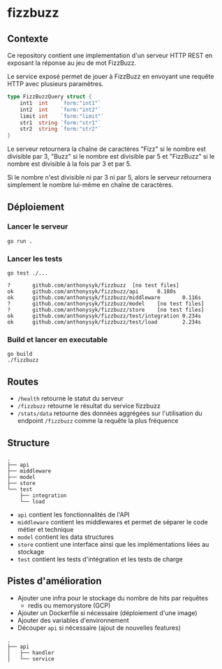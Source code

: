 # fizzbuzz

## Contexte
Ce repository contient une implementation d'un serveur HTTP REST en exposant la réponse au jeu de mot FizzBuzz. 

Le service exposé permet de jouer à FizzBuzz en envoyant une requête HTTP avec plusieurs paramètres. 

```go
type FizzBuzzQuery struct {
	int1  int    `form:"int1"`
	int2  int    `form:"int2"`
	limit int    `form:"limit"`
	str1  string `form:"str1"`
	str2  string `form:"str2"`
}
```

Le serveur retournera la chaîne de caractères "Fizz" si le nombre est divisible par 3, "Buzz" si le nombre est divisible par 5 et "FizzBuzz" si le nombre est divisible à la fois par 3 et par 5. 

Si le nombre n'est divisible ni par 3 ni par 5, alors le serveur retournera simplement le nombre lui-même en chaîne de caractères. 

## Déploiement

### Lancer le serveur

```go run .```

### Lancer les tests

```go test ./...```

```
?       github.com/anthonysyk/fizzbuzz  [no test files]
ok      github.com/anthonysyk/fizzbuzz/api      0.180s
ok      github.com/anthonysyk/fizzbuzz/middleware       0.116s
?       github.com/anthonysyk/fizzbuzz/model    [no test files]
?       github.com/anthonysyk/fizzbuzz/store    [no test files]
ok      github.com/anthonysyk/fizzbuzz/test/integration 0.234s
ok      github.com/anthonysyk/fizzbuzz/test/load        2.234s
```

### Build et lancer en executable

```
go build
./fizzbuzz
```

## Routes

- `/health` retourne le statut du serveur
- `/fizzbuzz` retourne le résultat du service fizzbuzz
- `/stats/data` retourne des données aggrégées sur l'utilisation du endpoint `/fizzbuzz` comme la requête la plus fréquence

## Structure
```
.
├── api
├── middleware
├── model
├── store
└── test
    ├── integration
    └── load
```

- `api` contient les fonctionnalités de l'API
- `middleware` contient les middlewares et permet de séparer le code métier et technique
- `model` contient les data structures
- `store` contient une interface ainsi que les implémentations liées au stockage
- `test` contient les tests d'intégration et les tests de charge

## Pistes d'amélioration

- Ajouter une infra pour le stockage du nombre de hits par requêtes
  - redis ou memorystore (GCP)
- Ajouter un Dockerfile si nécessaire (déploiement d'une image)
- Ajouter des variables d'environnement
- Découper `api` si nécessaire (ajout de nouvelles features)

```
.
├── api
│   ├── handler
│   └── service
```
